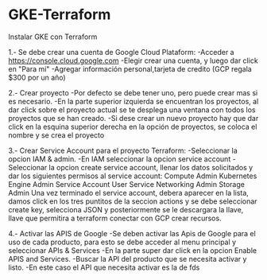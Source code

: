 # GKE-Terraform
Instalar GKE con Terraform


1.- Se debe crear una cuenta de Google Cloud Plataform:
    -Acceder a https://console.cloud.google.com
    -Elegir crear una cuenta, y luego dar click en "Para mi"
    -Agregar información personal,tarjeta de credito (GCP regala $300 por un año)
    
2.- Crear proyecto
    -Por defecto se debe tener uno, pero puede crear mas si es necesario.
    -En la parte superior izquierda se encuentran los proyectos, al dar click sobre el proyecto actual se te desplega una ventana con todos los proyectos que se han      creado.
    -Si dese crear un nuevo proyecto hay que dar click en la esquina superior derecha en la opción de proyectos, se coloca el nombre y se crea el proyecto
    
3.- Crear Service Account para el proyecto Terraform:
    -Seleccionar la opcion IAM & admin.
    -En IAM seleccionar la opcion service account
    -Seleccionar la opcion create service account, llenar los datos solicitados y dar los siguientes permisos al service account:
      Compute Admin
      Kubernetes Engine Admin
      Service Account User
      Service Networking Admin
      Storage Admin
    Una vez terminado el service account, debera aparecer en la lista, damos click en los tres puntitos de la seccion actions y se debe seleccionar create key,         selecciona JSON y posteriormente se le descargara la llave, llave que permitira a terraform conectar con GCP crear recursos.
    
    
    
4.- Activar las APIS de Google
    -Se deben activar las Apis de Google para el uso de cada producto, para esto se debe acceder al menu principal y seleccionar APIs & Services
    -En la parte super dar click en la opcion Enable APIS and Services.
    -Buscar la API del producto que se necesita activar y listo.
    -En este caso el API que necesita activar es la de fds
    
